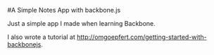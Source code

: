 #A Simple Notes App with backbone.js

Just a simple app I made when learning Backbone.

I also wrote a tutorial at http://omgoepfert.com/getting-started-with-backbonejs.
